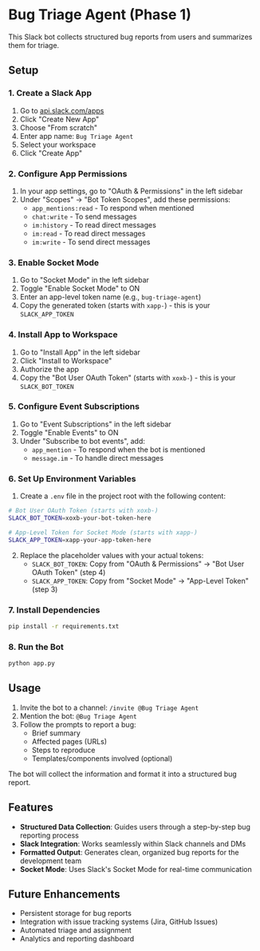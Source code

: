 # Bug Triage Agent (Phase 1)

This Slack bot collects structured bug reports from users and summarizes them for triage.

## Setup

### 1. Create a Slack App

1. Go to [api.slack.com/apps](https://api.slack.com/apps)
2. Click "Create New App"
3. Choose "From scratch"
4. Enter app name: `Bug Triage Agent`
5. Select your workspace
6. Click "Create App"

### 2. Configure App Permissions

1. In your app settings, go to "OAuth & Permissions" in the left sidebar
2. Under "Scopes" → "Bot Token Scopes", add these permissions:
   - `app_mentions:read` - To respond when mentioned
   - `chat:write` - To send messages
   - `im:history` - To read direct messages
   - `im:read` - To read direct messages
   - `im:write` - To send direct messages

### 3. Enable Socket Mode

1. Go to "Socket Mode" in the left sidebar
2. Toggle "Enable Socket Mode" to ON
3. Enter an app-level token name (e.g., `bug-triage-agent`)
4. Copy the generated token (starts with `xapp-`) - this is your `SLACK_APP_TOKEN`

### 4. Install App to Workspace

1. Go to "Install App" in the left sidebar
2. Click "Install to Workspace"
3. Authorize the app
4. Copy the "Bot User OAuth Token" (starts with `xoxb-`) - this is your `SLACK_BOT_TOKEN`

### 5. Configure Event Subscriptions

1. Go to "Event Subscriptions" in the left sidebar
2. Toggle "Enable Events" to ON
3. Under "Subscribe to bot events", add:
   - `app_mention` - To respond when the bot is mentioned
   - `message.im` - To handle direct messages

### 6. Set Up Environment Variables

1. Create a `.env` file in the project root with the following content:
```bash
# Bot User OAuth Token (starts with xoxb-)
SLACK_BOT_TOKEN=xoxb-your-bot-token-here

# App-Level Token for Socket Mode (starts with xapp-)
SLACK_APP_TOKEN=xapp-your-app-token-here
```

2. Replace the placeholder values with your actual tokens:
   - `SLACK_BOT_TOKEN`: Copy from "OAuth & Permissions" → "Bot User OAuth Token" (step 4)
   - `SLACK_APP_TOKEN`: Copy from "Socket Mode" → "App-Level Token" (step 3)

### 7. Install Dependencies

```bash
pip install -r requirements.txt
```

### 8. Run the Bot

```bash
python app.py
```

## Usage

1. Invite the bot to a channel: `/invite @Bug Triage Agent`
2. Mention the bot: `@Bug Triage Agent`
3. Follow the prompts to report a bug:
   - Brief summary
   - Affected pages (URLs)
   - Steps to reproduce
   - Templates/components involved (optional)

The bot will collect the information and format it into a structured bug report.

## Features

- **Structured Data Collection**: Guides users through a step-by-step bug reporting process
- **Slack Integration**: Works seamlessly within Slack channels and DMs
- **Formatted Output**: Generates clean, organized bug reports for the development team
- **Socket Mode**: Uses Slack's Socket Mode for real-time communication

## Future Enhancements

- Persistent storage for bug reports
- Integration with issue tracking systems (Jira, GitHub Issues)
- Automated triage and assignment
- Analytics and reporting dashboard

